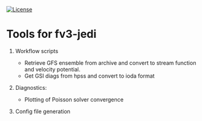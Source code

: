 [![License](https://img.shields.io/badge/License-Apache%202.0-blue.svg)](https://opensource.org/licenses/Apache-2.0)

# Tools for fv3-jedi 

1. Workflow scripts
	- Retrieve GFS ensemble from archive and convert to stream function and velocity potential.
	- Get GSI diags from hpss and convert to ioda format

2. Diagnostics:
	- Plotting of Poisson solver convergence

3. Config file generation
